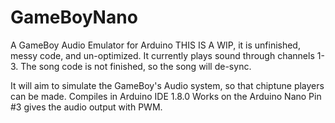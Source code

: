 # GameBoyNano
A GameBoy Audio Emulator for Arduino
THIS IS A WIP, it is unfinished, messy code, and un-optimized.
It currently plays sound through channels 1-3. The song code is not finished, so the song will de-sync.

It will aim to simulate the GameBoy's Audio system, so that chiptune players can be made.
Compiles in Arduino IDE 1.8.0 Works on the Arduino Nano
Pin #3 gives the audio output with PWM.
